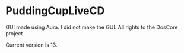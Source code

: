 # PuddingCupLiveCD
GUI made using Aura. I did not make the GUI. All rights to the DosCore project

Current version is 13.
